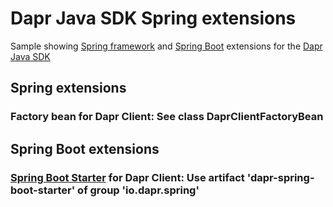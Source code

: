 # Dapr Java SDK Spring extensions

Sample showing [Spring framework](https://spring.io/projects/spring-framework) and [Spring Boot](https://spring.io/projects/spring-boot) extensions for the [Dapr Java SDK](https://github.com/dapr/java-sdk)

## Spring extensions

### Factory bean for Dapr Client: See class DaprClientFactoryBean

## Spring Boot extensions

### [Spring Boot Starter](https://docs.spring.io/spring-boot/docs/2.2.7.RELEASE/reference/htmlsingle/#using-boot-starter) for Dapr Client: Use artifact 'dapr-spring-boot-starter' of group 'io.dapr.spring'